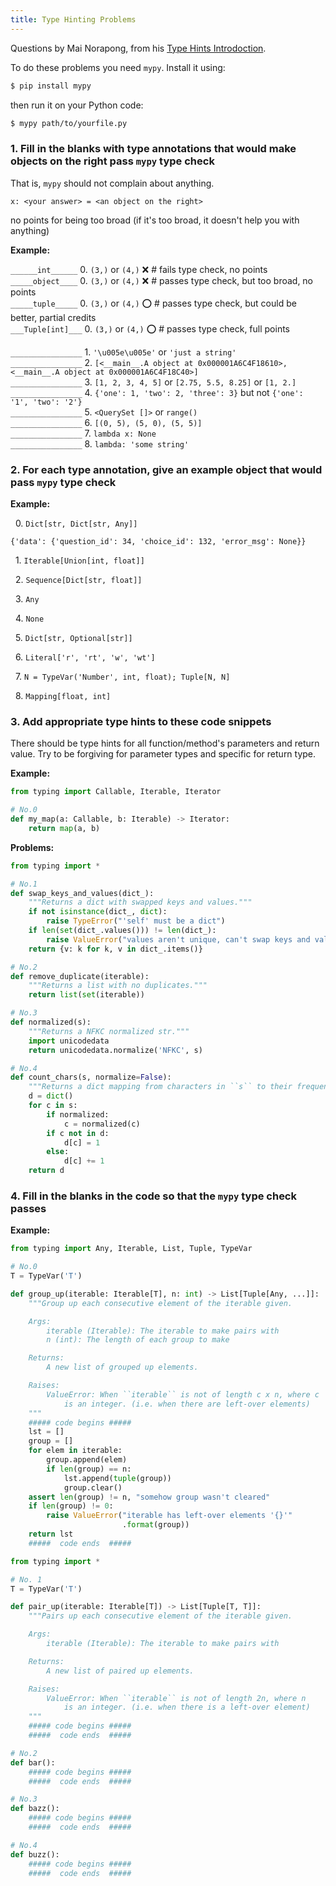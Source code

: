 ```yaml
---
title: Type Hinting Problems
---
```


Questions by Mai Norapong, from his [Type Hints Introdoction](introduction).


To do these problems you need `mypy`. Install it using:
```bash
$ pip install mypy
```
then run it on your Python code:
```bash
$ mypy path/to/yourfile.py
```

### 1. Fill in the blanks with type annotations that would make objects on the right pass `mypy` type check
That is, `mypy` should not complain about anything.
```
x: <your answer> = <an object on the right>
```
no points for being too broad (if it's too broad, it doesn't help you with anything)

**Example:**

`______int______`   0. `(3,)` or `(4,)`  ❌ # fails type check, no points  
`_____object____`   0. `(3,)` or `(4,)`  ❌ # passes type check, but too broad, no points  
`_____tuple_____`   0. `(3,)` or `(4,)`  ⭕ # passes type check, but could be better, partial credits  
`___Tuple[int]___` 0. `(3,)` or `(4,)`  ⭕ # passes type check, full points  

`________________`   1. `'\u005e\u005e'` or `'just a string'`  
`________________`   2. `[<__main__.A object at 0x000001A6C4F18610>, <__main__.A object at 0x000001A6C4F18C40>]`  
`________________`   3. `[1, 2, 3, 4, 5]` or `[2.75, 5.5, 8.25]` or `[1, 2.]`  
`________________`   4. `{'one': 1, 'two': 2, 'three': 3}` but not `{'one': '1', 'two': '2'}`  
`________________`   5. `<QuerySet []>` or `range()`  
`________________`   6. `[(0, 5), (5, 0), (5, 5)]`    
`________________`   7. `lambda x: None`  
`________________`   8. `lambda: 'some string'`

### 2. For each type annotation, give an example object that would pass `mypy` type check

**Example:**

&nbsp; 0. `Dict[str, Dict[str, Any]]`
```pythonstub
{'data': {'question_id': 34, 'choice_id': 132, 'error_msg': None}}
```

&nbsp; 1. `Iterable[Union[int, float]]`  

&nbsp; 2. `Sequence[Dict[str, float]]`

&nbsp; 3.  `Any`

&nbsp; 4.  `None`

&nbsp; 5.  `Dict[str, Optional[str]]`

&nbsp; 6.  `Literal['r', 'rt', 'w', 'wt']`

&nbsp; 7.  `N = TypeVar('Number', int, float); Tuple[N, N]`

&nbsp; 8.  `Mapping[float, int]`


### 3. Add appropriate type hints to these code snippets

There should be type hints for all function/method's parameters and return value.
Try to be forgiving for parameter types and specific for return type.

**Example:**
```python
from typing import Callable, Iterable, Iterator

# No.0
def my_map(a: Callable, b: Iterable) -> Iterator:
    return map(a, b)
```

**Problems:**
```python
from typing import *

# No.1
def swap_keys_and_values(dict_):
    """Returns a dict with swapped keys and values."""
    if not isinstance(dict_, dict):
        raise TypeError("'self' must be a dict")
    if len(set(dict_.values())) != len(dict_):
        raise ValueError("values aren't unique, can't swap keys and values")
    return {v: k for k, v in dict_.items()}

# No.2
def remove_duplicate(iterable):
    """Returns a list with no duplicates."""
    return list(set(iterable))

# No.3
def normalized(s):
    """Returns a NFKC normalized str."""
    import unicodedata
    return unicodedata.normalize('NFKC', s)

# No.4
def count_chars(s, normalize=False):
    """Returns a dict mapping from characters in ``s`` to their frequency."""
    d = dict()
    for c in s:
        if normalized:
            c = normalized(c)
        if c not in d:
            d[c] = 1
        else:
            d[c] += 1
    return d
```

### 4. Fill in the blanks in the code so that the `mypy` type check passes

**Example:**

```python
from typing import Any, Iterable, List, Tuple, TypeVar

# No.0
T = TypeVar('T')

def group_up(iterable: Iterable[T], n: int) -> List[Tuple[Any, ...]]:
    """Group up each consecutive element of the iterable given.

    Args:
        iterable (Iterable): The iterable to make pairs with
        n (int): The length of each group to make

    Returns:
        A new list of grouped up elements.

    Raises:
        ValueError: When ``iterable`` is not of length c x n, where c
            is an integer. (i.e. when there are left-over elements)
    """
    ##### code begins #####
    lst = []
    group = []
    for elem in iterable:
        group.append(elem)
        if len(group) == n:
            lst.append(tuple(group))
            group.clear()
    assert len(group) != n, "somehow group wasn't cleared"
    if len(group) != 0:
        raise ValueError("iterable has left-over elements '{}'"
                         .format(group))
    return lst
    #####  code ends  #####
```

```python
from typing import *

# No. 1
T = TypeVar('T')

def pair_up(iterable: Iterable[T]) -> List[Tuple[T, T]]:
    """Pairs up each consecutive element of the iterable given.

    Args:
        iterable (Iterable): The iterable to make pairs with

    Returns:
        A new list of paired up elements.

    Raises:
        ValueError: When ``iterable`` is not of length 2n, where n
            is an integer. (i.e. when there is a left-over element)
    """
    ##### code begins #####
    #####  code ends  #####

# No.2
def bar():
    ##### code begins #####
    #####  code ends  #####

# No.3
def bazz():
    ##### code begins #####
    #####  code ends  #####

# No.4
def buzz():
    ##### code begins #####
    #####  code ends  #####
```

